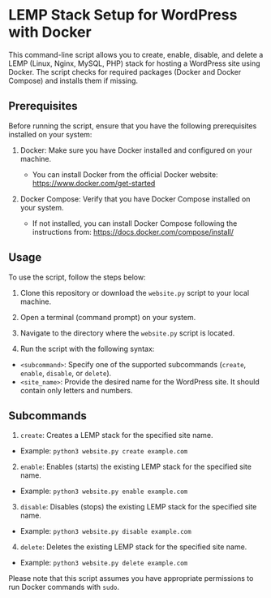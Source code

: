 # LEMP Stack Setup for WordPress with Docker

This command-line script allows you to create, enable, disable, and delete a LEMP (Linux, Nginx, MySQL, PHP) stack for hosting a WordPress site using Docker. The script checks for required packages (Docker and Docker Compose) and installs them if missing.

## Prerequisites

Before running the script, ensure that you have the following prerequisites installed on your system:

1. Docker: Make sure you have Docker installed and configured on your machine.
   - You can install Docker from the official Docker website: https://www.docker.com/get-started

2. Docker Compose: Verify that you have Docker Compose installed on your system.
   - If not installed, you can install Docker Compose following the instructions from: https://docs.docker.com/compose/install/

## Usage

To use the script, follow the steps below:

1. Clone this repository or download the `website.py` script to your local machine.

2. Open a terminal (command prompt) on your system.

3. Navigate to the directory where the `website.py` script is located.

4. Run the script with the following syntax:




- `<subcommand>`: Specify one of the supported subcommands (`create`, `enable`, `disable`, or `delete`).
- `<site_name>`: Provide the desired name for the WordPress site. It should contain only letters and numbers.

## Subcommands

1. `create`: Creates a LEMP stack for the specified site name.
- Example: `python3 website.py create example.com`

2. `enable`: Enables (starts) the existing LEMP stack for the specified site name.
- Example: `python3 website.py enable example.com`

3. `disable`: Disables (stops) the existing LEMP stack for the specified site name.
- Example: `python3 website.py disable example.com`

4. `delete`: Deletes the existing LEMP stack for the specified site name.
- Example: `python3 website.py delete example.com`

Please note that this script assumes you have appropriate permissions to run Docker commands with `sudo`.



